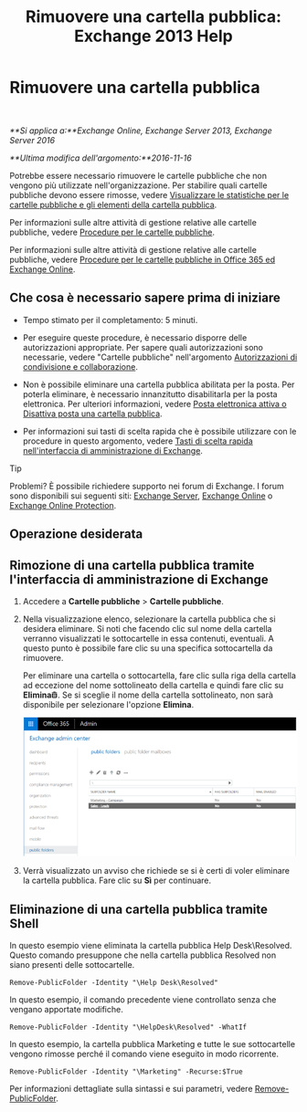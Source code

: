 ﻿---
title: 'Rimuovere una cartella pubblica: Exchange 2013 Help'
TOCTitle: Rimuovere una cartella pubblica
ms:assetid: 334b831d-e372-4d85-a407-5c8a5d0e78de
ms:mtpsurl: https://technet.microsoft.com/it-it/library/Aa997202(v=EXCHG.150)
ms:contentKeyID: 50480287
ms.date: 05/22/2018
mtps_version: v=EXCHG.150
ms.translationtype: MT
---

# Rimuovere una cartella pubblica

 

_**Si applica a:**Exchange Online, Exchange Server 2013, Exchange Server 2016_

_**Ultima modifica dell'argomento:**2016-11-16_

Potrebbe essere necessario rimuovere le cartelle pubbliche che non vengono più utilizzate nell'organizzazione. Per stabilire quali cartelle pubbliche devono essere rimosse, vedere [Visualizzare le statistiche per le cartelle pubbliche e gli elementi della cartella pubblica](view-statistics-for-public-folders-and-public-folder-items-exchange-2013-help.md).

Per informazioni sulle altre attività di gestione relative alle cartelle pubbliche, vedere [Procedure per le cartelle pubbliche](public-folder-procedures-exchange-2013-help.md).

Per informazioni sulle altre attività di gestione relative alle cartelle pubbliche, vedere [Procedure per le cartelle pubbliche in Office 365 ed Exchange Online](https://technet.microsoft.com/it-it/library/jj966272\(v=exchg.150\)).

## Che cosa è necessario sapere prima di iniziare

  - Tempo stimato per il completamento: 5 minuti.

  - Per eseguire queste procedure, è necessario disporre delle autorizzazioni appropriate. Per sapere quali autorizzazioni sono necessarie, vedere "Cartelle pubbliche" nell'argomento [Autorizzazioni di condivisione e collaborazione](sharing-and-collaboration-permissions-exchange-2013-help.md).

  - Non è possibile eliminare una cartella pubblica abilitata per la posta. Per poterla eliminare, è necessario innanzitutto disabilitarla per la posta elettronica. Per ulteriori informazioni, vedere [Posta elettronica attiva o Disattiva posta una cartella pubblica](mail-enable-or-mail-disable-a-public-folder-exchange-2013-help.md).

  - Per informazioni sui tasti di scelta rapida che è possibile utilizzare con le procedure in questo argomento, vedere [Tasti di scelta rapida nell'interfaccia di amministrazione di Exchange](keyboard-shortcuts-in-the-exchange-admin-center-exchange-online-protection-help.md).


> [!TIP]
> Problemi? È possibile richiedere supporto nei forum di Exchange. I forum sono disponibili sui seguenti siti: <A href="https://go.microsoft.com/fwlink/p/?linkid=60612">Exchange Server</A>, <A href="https://go.microsoft.com/fwlink/p/?linkid=267542">Exchange Online</A> o <A href="https://go.microsoft.com/fwlink/p/?linkid=285351">Exchange Online Protection</A>.



## Operazione desiderata

## Rimozione di una cartella pubblica tramite l'interfaccia di amministrazione di Exchange

1.  Accedere a **Cartelle pubbliche** \> **Cartelle pubbliche**.

2.  Nella visualizzazione elenco, selezionare la cartella pubblica che si desidera eliminare. Si noti che facendo clic sul nome della cartella verranno visualizzati le sottocartelle in essa contenuti, eventuali. A questo punto è possibile fare clic su una specifica sottocartella da rimuovere.
    
    Per eliminare una cartella o sottocartella, fare clic sulla riga della cartella ad eccezione del nome sottolineato della cartella e quindi fare clic su **Elimina**![Icona Elimina](images/Dd979797.14f639f6-61e8-4418-bbfb-0db14de9d2f5(EXCHG.150).gif "Icona Elimina"). Se si sceglie il nome della cartella sottolineato, non sarà disponibile per selezionare l'opzione **Elimina**.
    
    ![Selezione di una cartella pubblica da rimuovere](images/Aa997202.8666290d-3f19-4c70-afe3-45569762718b(EXCHG.150).png "Selezione di una cartella pubblica da rimuovere")  

3.  Verrà visualizzato un avviso che richiede se si è certi di voler eliminare la cartella pubblica. Fare clic su **Sì** per continuare.

## Eliminazione di una cartella pubblica tramite Shell

In questo esempio viene eliminata la cartella pubblica Help Desk\\Resolved. Questo comando presuppone che nella cartella pubblica Resolved non siano presenti delle sottocartelle.

    Remove-PublicFolder -Identity "\Help Desk\Resolved"

In questo esempio, il comando precedente viene controllato senza che vengano apportate modifiche.

    Remove-PublicFolder -Identity "\HelpDesk\Resolved" -WhatIf

In questo esempio, la cartella pubblica Marketing e tutte le sue sottocartelle vengono rimosse perché il comando viene eseguito in modo ricorrente.

    Remove-PublicFolder -Identity "\Marketing" -Recurse:$True

Per informazioni dettagliate sulla sintassi e sui parametri, vedere [Remove-PublicFolder](https://technet.microsoft.com/it-it/library/bb124894\(v=exchg.150\)).

